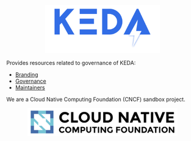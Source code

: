 <p align="center"><img src="logos/keda-word-colour.png" width="300"/></p>

Provides resources related to governance of KEDA:

- [Branding](BRANDING.md)
- [Governance](GOVERNANCE.md)
- [Maintainers](MAINTAINERS.md)

We are a Cloud Native Computing Foundation (CNCF) sandbox project.
<p align="center"><img src="logos/logo-cncf.svg" height="75px"></p>
